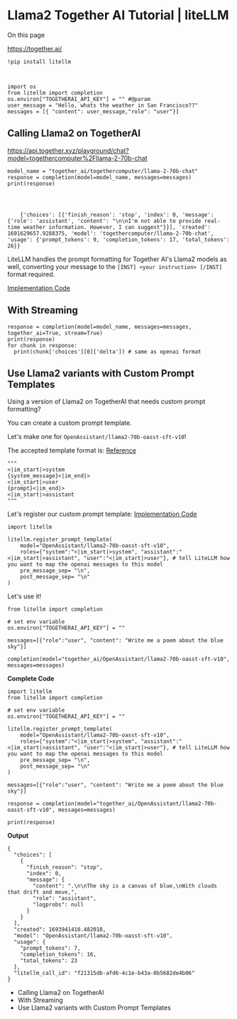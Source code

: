 # Llama2 Together AI Tutorial | liteLLM

On this page

<https://together.ai/>
    
    
    !pip install litellm  
    
    
    
    import os  
    from litellm import completion  
    os.environ["TOGETHERAI_API_KEY"] = "" #@param  
    user_message = "Hello, whats the weather in San Francisco??"  
    messages = [{ "content": user_message,"role": "user"}]  
    

## Calling Llama2 on TogetherAI​

<https://api.together.xyz/playground/chat?model=togethercomputer%2Fllama-2-70b-chat>
    
    
    model_name = "together_ai/togethercomputer/llama-2-70b-chat"  
    response = completion(model=model_name, messages=messages)  
    print(response)  
    
    
    
      
        {'choices': [{'finish_reason': 'stop', 'index': 0, 'message': {'role': 'assistant', 'content': "\n\nI'm not able to provide real-time weather information. However, I can suggest"}}], 'created': 1691629657.9288375, 'model': 'togethercomputer/llama-2-70b-chat', 'usage': {'prompt_tokens': 9, 'completion_tokens': 17, 'total_tokens': 26}}  
    

LiteLLM handles the prompt formatting for Together AI's Llama2 models as well, converting your message to the `[INST] <your instruction> [/INST]` format required.

[Implementation Code](https://github.com/BerriAI/litellm/blob/64f3d3c56ef02ac5544983efc78293de31c1c201/litellm/llms/prompt_templates/factory.py#L17)

## With Streaming​
    
    
    response = completion(model=model_name, messages=messages, together_ai=True, stream=True)  
    print(response)  
    for chunk in response:  
      print(chunk['choices'][0]['delta']) # same as openai format  
    

## Use Llama2 variants with Custom Prompt Templates​

Using a version of Llama2 on TogetherAI that needs custom prompt formatting?

You can create a custom prompt template.

Let's make one for `OpenAssistant/llama2-70b-oasst-sft-v10`!

The accepted template format is: [Reference](https://huggingface.co/OpenAssistant/llama2-70b-oasst-sft-v10)
    
    
    """  
    <|im_start|>system  
    {system_message}<|im_end|>  
    <|im_start|>user  
    {prompt}<|im_end|>  
    <|im_start|>assistant  
    """  
    

Let's register our custom prompt template: [Implementation Code](https://github.com/BerriAI/litellm/blob/64f3d3c56ef02ac5544983efc78293de31c1c201/litellm/llms/prompt_templates/factory.py#L77)
    
    
    import litellm   
      
    litellm.register_prompt_template(  
        model="OpenAssistant/llama2-70b-oasst-sft-v10",  
        roles={"system":"<|im_start|>system", "assistant":"<|im_start|>assistant", "user":"<|im_start|>user"}, # tell LiteLLM how you want to map the openai messages to this model  
        pre_message_sep= "\n",  
        post_message_sep= "\n"  
    )  
    

Let's use it!
    
    
    from litellm import completion   
      
    # set env variable   
    os.environ["TOGETHERAI_API_KEY"] = ""  
      
    messages=[{"role":"user", "content": "Write me a poem about the blue sky"}]  
      
    completion(model="together_ai/OpenAssistant/llama2-70b-oasst-sft-v10", messages=messages)  
    

**Complete Code**
    
    
    import litellm   
    from litellm import completion  
      
    # set env variable   
    os.environ["TOGETHERAI_API_KEY"] = ""  
      
    litellm.register_prompt_template(  
        model="OpenAssistant/llama2-70b-oasst-sft-v10",  
        roles={"system":"<|im_start|>system", "assistant":"<|im_start|>assistant", "user":"<|im_start|>user"}, # tell LiteLLM how you want to map the openai messages to this model  
        pre_message_sep= "\n",  
        post_message_sep= "\n"  
    )  
      
    messages=[{"role":"user", "content": "Write me a poem about the blue sky"}]  
      
    response = completion(model="together_ai/OpenAssistant/llama2-70b-oasst-sft-v10", messages=messages)  
      
    print(response)  
    

**Output**
    
    
    {  
      "choices": [  
        {  
          "finish_reason": "stop",  
          "index": 0,  
          "message": {  
            "content": ".\n\nThe sky is a canvas of blue,\nWith clouds that drift and move,",  
            "role": "assistant",  
            "logprobs": null  
          }  
        }  
      ],  
      "created": 1693941410.482018,  
      "model": "OpenAssistant/llama2-70b-oasst-sft-v10",  
      "usage": {  
        "prompt_tokens": 7,  
        "completion_tokens": 16,  
        "total_tokens": 23  
      },  
      "litellm_call_id": "f21315db-afd6-4c1e-b43a-0b5682de4b06"  
    }  
    

  * Calling Llama2 on TogetherAI
  * With Streaming
  * Use Llama2 variants with Custom Prompt Templates